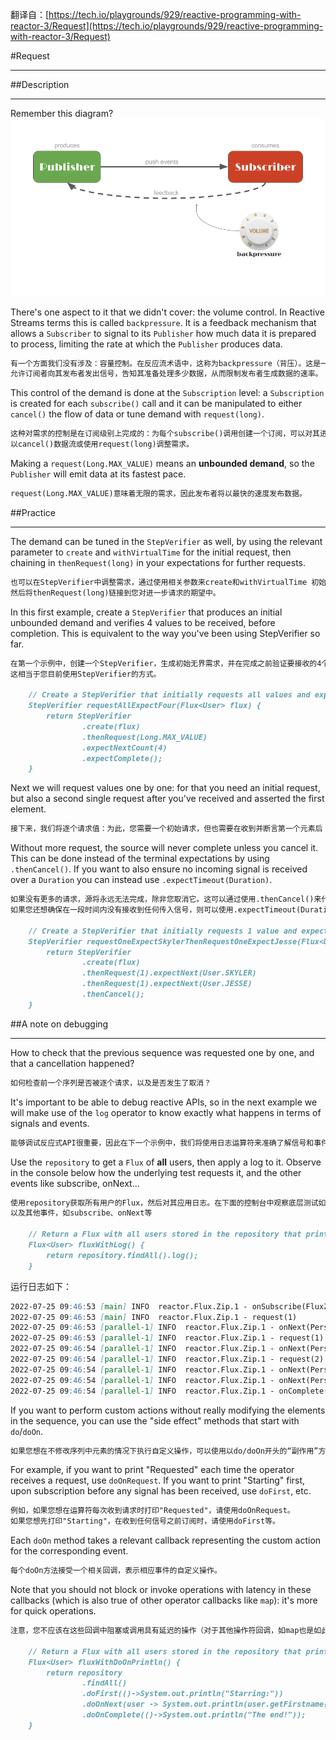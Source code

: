 翻译自：[https://tech.io/playgrounds/929/reactive-programming-with-reactor-3/Request](https://tech.io/playgrounds/929/reactive-programming-with-reactor-3/Request)

#Request
***
##Description
***
Remember this diagram?
![Publisher and Subscriber](image/01_PublisherSubscriber.png)

There's one aspect to it that we didn't cover: the volume control. In Reactive 
Streams terms this is called `backpressure`. It is a feedback mechanism that 
allows a `Subscriber` to signal to its `Publisher` how much data it is prepared 
to process, limiting the rate at which the `Publisher` produces data.
```markdown
有一个方面我们没有涉及：容量控制。在反应流术语中，这称为backpressure（背压）。这是一种反馈机制，
允许订阅者向其发布者发出信号，告知其准备处理多少数据，从而限制发布者生成数据的速率。
```

This control of the demand is done at the `Subscription` level: a `Subscription` is 
created for each `subscribe()` call and it can be manipulated to either `cancel()` 
the flow of data or tune demand with `request(long)`.
```markdown
这种对需求的控制是在订阅级别上完成的：为每个subscribe()调用创建一个订阅，可以对其进行操作，
以cancel()数据流或使用request(long)调整需求。
```

Making a `request(Long.MAX_VALUE)` means an **unbounded demand**, so the 
`Publisher` will emit data at its fastest pace.
```markdown
request(Long.MAX_VALUE)意味着无限的需求，因此发布者将以最快的速度发布数据。
```

##Practice
***
The demand can be tuned in the `StepVerifier` as well, by using the relevant 
parameter to `create` and `withVirtualTime` for the initial request, then 
chaining in `thenRequest(long)` in your expectations for further requests.
```markdown
也可以在StepVerifier中调整需求，通过使用相关参数来create和withVirtualTime 初始请求，
然后将thenRequest(long)链接到您对进一步请求的期望中。
```

In this first example, create a `StepVerifier` that produces an initial 
unbounded demand and verifies 4 values to be received, before completion. 
This is equivalent to the way you've been using StepVerifier so far.
```markdown
在第一个示例中，创建一个StepVerifier，生成初始无界需求，并在完成之前验证要接收的4个值。
这相当于您目前使用StepVerifier的方式。

    // Create a StepVerifier that initially requests all values and expect 4 values to be received
    StepVerifier requestAllExpectFour(Flux<User> flux) {
        return StepVerifier
                .create(flux)
                .thenRequest(Long.MAX_VALUE)
                .expectNextCount(4)
                .expectComplete();
    }
```

Next we will request values one by one: for that you need an initial request, 
but also a second single request after you've received and asserted the first element.
```markdown
接下来，我们将逐个请求值：为此，您需要一个初始请求，但也需要在收到并断言第一个元素后 做第二个单独地请求。
```

Without more request, the source will never complete unless you cancel it. 
This can be done instead of the terminal expectations by using `.thenCancel()`. 
If you want to also ensure no incoming signal is received over a `Duration` you 
can instead use `.expectTimeout(Duration)`.
```markdown
如果没有更多的请求，源将永远无法完成，除非您取消它。这可以通过使用.thenCancel()来代替终端期望。
如果您还想确保在一段时间内没有接收到任何传入信号，则可以使用.expectTimeout(Duration)。

    // Create a StepVerifier that initially requests 1 value and expects User.SKYLER then requests another value and expects User.JESSE then stops verifying by cancelling the source
    StepVerifier requestOneExpectSkylerThenRequestOneExpectJesse(Flux<User> flux) {
        return StepVerifier
                .create(flux)
                .thenRequest(1).expectNext(User.SKYLER)
                .thenRequest(1).expectNext(User.JESSE)
                .thenCancel();
    }
```

##A note on debugging
***
How to check that the previous sequence was requested one by one, and that a 
cancellation happened?
```markdown
如何检查前一个序列是否被逐个请求，以及是否发生了取消？
```

It's important to be able to debug reactive APIs, so in the next example we will 
make use of the `log` operator to know exactly what happens in terms of signals 
and events.
```markdown
能够调试反应式API很重要，因此在下一个示例中，我们将使用日志运算符来准确了解信号和事件的情况。
```

Use the `repository` to get a `Flux` of **all** users, then apply a log to it. 
Observe in the console below how the underlying test requests it, and the other 
events like subscribe, onNext...
```markdown
使用repository获取所有用户的Flux，然后对其应用日志。在下面的控制台中观察底层测试如何请求它，
以及其他事件，如subscribe、onNext等

    // Return a Flux with all users stored in the repository that prints automatically logs for all Reactive Streams signals
    Flux<User> fluxWithLog() {
        return repository.findAll().log();
    }
```

运行日志如下：
```markdown
2022-07-25 09:46:53 [main] INFO  reactor.Flux.Zip.1 - onSubscribe(FluxZip.ZipCoordinator)
2022-07-25 09:46:53 [main] INFO  reactor.Flux.Zip.1 - request(1)
2022-07-25 09:46:53 [parallel-1] INFO  reactor.Flux.Zip.1 - onNext(Person{username='swhite', firstname='Skyler', lastname='White'})
2022-07-25 09:46:53 [parallel-1] INFO  reactor.Flux.Zip.1 - request(1)
2022-07-25 09:46:54 [parallel-1] INFO  reactor.Flux.Zip.1 - onNext(Person{username='jpinkman', firstname='Jesse', lastname='Pinkman'})
2022-07-25 09:46:54 [parallel-1] INFO  reactor.Flux.Zip.1 - request(2)
2022-07-25 09:46:54 [parallel-1] INFO  reactor.Flux.Zip.1 - onNext(Person{username='wwhite', firstname='Walter', lastname='White'})
2022-07-25 09:46:54 [parallel-1] INFO  reactor.Flux.Zip.1 - onNext(Person{username='sgoodman', firstname='Saul', lastname='Goodman'})
2022-07-25 09:46:54 [parallel-1] INFO  reactor.Flux.Zip.1 - onComplete()
```

If you want to perform custom actions without really modifying the elements 
in the sequence, you can use the "side effect" methods that start with `do`/`doOn`.
```markdown
如果您想在不修改序列中元素的情况下执行自定义操作，可以使用以do/doOn开头的“副作用”方法。
```

For example, if you want to print "Requested" each time the operator receives 
a request, use `doOnRequest`. If you want to print "Starting" first, upon 
subscription before any signal has been received, use `doFirst`, etc.
```markdown
例如，如果您想在运算符每次收到请求时打印"Requested"，请使用doOnRequest。
如果您想先打印"Starting"，在收到任何信号之前订阅时，请使用doFirst等。
```

Each `doOn` method takes a relevant callback representing the custom action for 
the corresponding event.
```markdown
每个doOn方法接受一个相关回调，表示相应事件的自定义操作。
```

Note that you should not block or invoke operations with latency in these callbacks 
(which is also true of other operator callbacks like `map`): it's more for quick 
operations.
```markdown
注意，您不应该在这些回调中阻塞或调用具有延迟的操作（对于其他操作符回调，如map也是如此）：它更适合快速操作。

    // Return a Flux with all users stored in the repository that prints "Starring:" at first, "firstname lastname" for all values and "The end!" on complete
    Flux<User> fluxWithDoOnPrintln() {
        return repository
                .findAll()
                .doFirst(()->System.out.println("Starring:"))
                .doOnNext(user -> System.out.println(user.getFirstname()+" "+user.getLastname()))
                .doOnComplete(()->System.out.println("The end!"));
    }
```